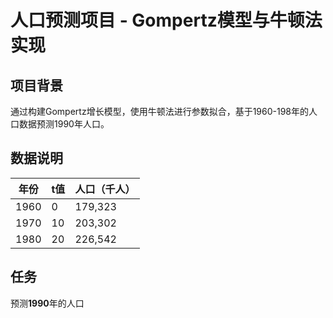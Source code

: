 # 人口预测项目 - Gompertz模型与牛顿法实现

## 项目背景

通过构建Gompertz增长模型，使用牛顿法进行参数拟合，基于1960-198年的人口数据预测1990年人口。

## 数据说明

| 年份 | t值 | 人口（千人） |
|------|-----|-------------|
| 1960 | 0   | 179,323     |
| 1970 | 10  | 203,302     |
| 1980 | 20  | 226,542     |


## 任务
预测**1990**年的人口
